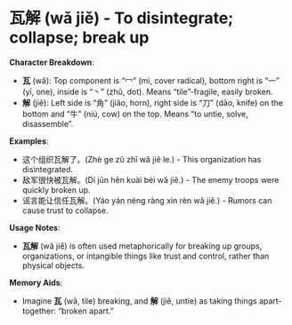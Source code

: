 # **瓦解 (wǎ jiě) - To disintegrate; collapse; break up**

**Character Breakdown**:  
- **瓦** (wǎ): Top component is “冖” (mì, cover radical), bottom right is “一” (yī, one), inside is “丶” (zhǔ, dot). Means “tile”-fragile, easily broken.  
- **解** (jiě): Left side is “角” (jiǎo, horn), right side is “刀” (dāo, knife) on the bottom and “牛” (niú, cow) on the top. Means “to untie, solve, disassemble”.

**Examples**:  
- 这个组织瓦解了。(Zhè ge zǔ zhī wǎ jiě le.) - This organization has disintegrated.  
- 敌军很快被瓦解。(Dí jūn hěn kuài bèi wǎ jiě.) - The enemy troops were quickly broken up.  
- 谣言能让信任瓦解。(Yáo yán néng ràng xìn rèn wǎ jiě.) - Rumors can cause trust to collapse.

**Usage Notes**:  
- **瓦解** (wǎ jiě) is often used metaphorically for breaking up groups, organizations, or intangible things like trust and control, rather than physical objects.

**Memory Aids**:  
- Imagine **瓦** (wǎ, tile) breaking, and **解** (jiě, untie) as taking things apart-together: “broken apart.”